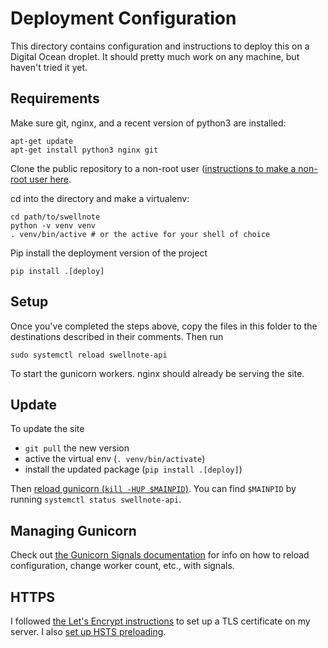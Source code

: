 # Deployment Configuration

This directory contains configuration and instructions to deploy this on a Digital Ocean droplet. It should
pretty much work on any machine, but haven't tried it yet.

## Requirements

Make sure git, nginx, and a recent version of python3 are installed:

```
apt-get update
apt-get install python3 nginx git
```

Clone the public repository to a non-root user ([instructions to make a non-root user here](https://www.digitalocean.com/community/tutorials/initial-server-setup-with-ubuntu-20-04).

cd into the directory and make a virtualenv:

```
cd path/to/swellnote
python -v venv venv
. venv/bin/active # or the active for your shell of choice
```

Pip install the deployment version of the project

```
pip install .[deploy]
```

## Setup
Once you've completed the steps above, copy the files in this folder to the destinations described in their comments.  Then run

```
sudo systemctl reload swellnote-api
```

To start the gunicorn workers.  nginx should already be serving the site.

## Update

To update the site

* `git pull` the new version
* active the virtual env (`. venv/bin/activate`)
* install the updated package (`pip install .[deploy]`)

Then [reload gunicorn (`kill -HUP $MAINPID`)](https://docs.gunicorn.org/en/stable/faq.html#how-do-i-reload-my-application-in-gunicorn). You can find `$MAINPID` by running
`systemctl status swellnote-api`.

## Managing Gunicorn

Check out [the Gunicorn Signals documentation](https://docs.gunicorn.org/en/stable/signals.html) for info on how to reload configuration, change
worker count, etc., with signals.


## HTTPS

I followed [the Let's Encrypt instructions](https://certbot.eff.org/lets-encrypt/ubuntufocal-nginx) to set up a TLS certificate on my server.  I also [set up HSTS preloading](https://hstspreload.org/).
